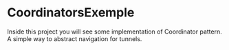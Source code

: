 # CoordinatorsExemple

Inside this project you will see some implementation of Coordinator pattern. A simple way to abstract navigation for tunnels.